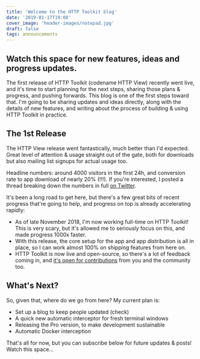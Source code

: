 ```yaml
---
title: 'Welcome to the HTTP Toolkit blog'
date: '2019-01-17T19:08'
cover_image: 'header-images/notepad.jpg'
draft: false
tags: announcements
---
```


## Watch this space for new features, ideas and progress updates.

The first release of HTTP Toolkit (codename HTTP View) recently went live, and it's time to start planning for the next steps, sharing those plans & progress, and pushing forwards. This blog is one of the first steps toward that. I'm going to be sharing updates and ideas directly, along with the details of new features, and writing about the process of building & using HTTP Toolkit in practice.

## The 1st Release

The HTTP View release went fantastically, much better than I'd expected. Great level of attention & usage straight out of the gate, both for downloads but also mailing list signups for actual usage too.

Headline numbers: around 4000 visitors in the first 24h, and conversion rate to app download of nearly 20% (!!!). If you're interested, I posted a thread breaking down the numbers in full [on Twitter](https://twitter.com/pimterry/status/1083352529138790400).

It's been a long road to get here, but there's a few great bits of recent progress that're going to help, and progress on top is already accelerating rapidly:

* As of late November 2018, I'm now working full-time on HTTP Toolkit! This is very scary, but it's allowed me to seriously focus on this, and made progress 1000x faster.
* With this release, the core setup for the app and app distribution is all in place, so I can work almost 100% on shipping features from here on.
* HTTP Toolkit is now live and open-source, so there's a lot of feedback coming in, and [it's open for contributions](https://github.com/httptoolkit) from you and the community too.

## What's Next?

So, given that, where do we go from here? My current plan is:

* Set up a blog to keep people updated (check)
* A quick new automatic interceptor for fresh terminal windows
* Releasing the Pro version, to make development sustainable
* Automatic Docker interception

That's all for now, but you can subscribe below for future updates & posts! Watch this space...